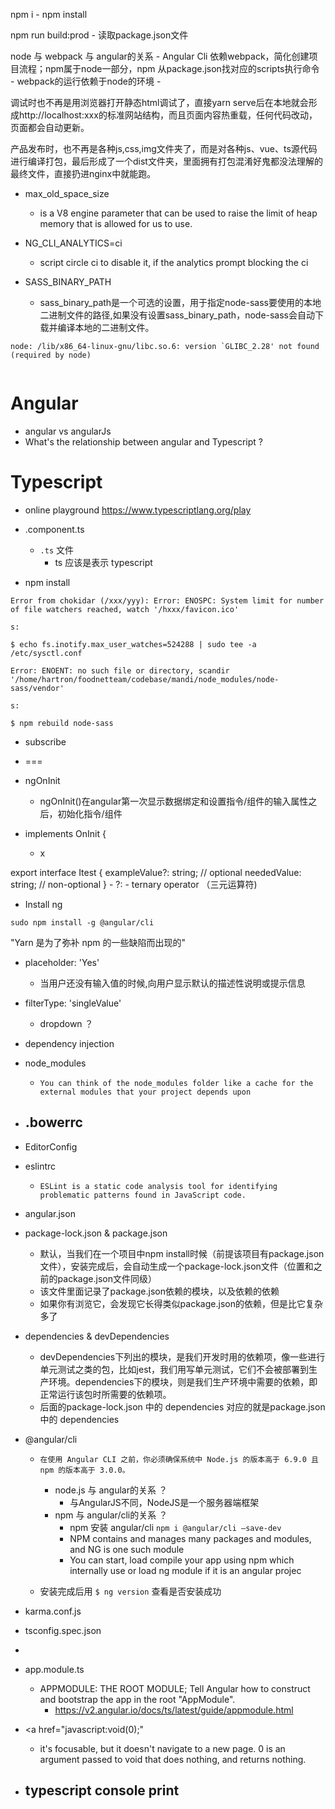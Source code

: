 npm i
    - npm install

npm run build:prod
    - 读取package.json文件

node 与 webpack 与 angular的关系
    - Angular Cli 依赖webpack，简化创建项目流程；npm属于node一部分，npm 从package.json找对应的scripts执行命令
    - webpack的运行依赖于node的环境
    - 

调试时也不再是用浏览器打开静态html调试了，直接yarn serve后在本地就会形成http://localhost:xxx的标准网站结构，而且页面内容热重载，任何代码改动，页面都会自动更新。

产品发布时，也不再是各种js,css,img文件夹了，而是对各种js、vue、ts源代码进行编译打包，最后形成了一个dist文件夹，里面拥有打包混淆好鬼都没法理解的最终文件，直接扔进nginx中就能跑。

- max_old_space_size
    - is a V8 engine parameter that can be used to raise the limit of heap memory that is allowed for us to use.

- NG_CLI_ANALYTICS=ci
    - script circle ci to disable it, if the analytics prompt blocking the ci

- SASS_BINARY_PATH
    - sass_binary_path是一个可选的设置，用于指定node-sass要使用的本地二进制文件的路径,如果没有设置sass_binary_path，node-sass会自动下载并编译本地的二进制文件。


```
node: /lib/x86_64-linux-gnu/libc.so.6: version `GLIBC_2.28' not found (required by node)


```

# Angular
- angular vs angularJs
- What's the relationship between angular and Typescript ?

# Typescript
- online playground https://www.typescriptlang.org/play


- .component.ts
    - `.ts` 文件
        - ts 应该是表示 typescript

- npm install


```
Error from chokidar (/xxx/yyy): Error: ENOSPC: System limit for number of file watchers reached, watch '/hxxx/favicon.ico'

s:

$ echo fs.inotify.max_user_watches=524288 | sudo tee -a /etc/sysctl.conf
```

```
Error: ENOENT: no such file or directory, scandir '/home/hartron/foodnetteam/codebase/mandi/node_modules/node-sass/vendor'

s:

$ npm rebuild node-sass
```

- subscribe

- ===

- ngOnInit
    - ngOnInit()在angular第一次显示数据绑定和设置指令/组件的输入属性之后，初始化指令/组件

- implements OnInit {
    - x

export interface Itest
{
 exampleValue?: string; // optional
 neededValue: string; // non-optional
}
    - ?:
        - ternary operator （三元运算符)

- Install ng
```
sudo npm install -g @angular/cli
```


"Yarn 是为了弥补 npm 的一些缺陷而出现的"

- placeholder: 'Yes'
    - 当用户还没有输入值的时候,向用户显示默认的描述性说明或提示信息

- filterType: 'singleValue'
    - dropdown ？

- dependency injection

- node_modules
    - `You can think of the node_modules folder like a cache for the external modules that your project depends upon`

- .bowerrc
    - 

- EditorConfig

- eslintrc
    - `ESLint is a static code analysis tool for identifying problematic patterns found in JavaScript code.`

- angular.json

- package-lock.json & package.json
    - 默认，当我们在一个项目中npm install时候（前提该项目有package.json文件），安装完成后，会自动生成一个package-lock.json文件（位置和之前的package.json文件同级）
    - 该文件里面记录了package.json依赖的模块，以及依赖的依赖
    - 如果你有浏览它，会发现它长得类似package.json的依赖，但是比它复杂多了

- dependencies & devDependencies
    - devDependencies下列出的模块，是我们开发时用的依赖项，像一些进行单元测试之类的包，比如jest，我们用写单元测试，它们不会被部署到生产环境。dependencies下的模块，则是我们生产环境中需要的依赖，即正常运行该包时所需要的依赖项。
    - 后面的package-lock.json 中的 dependencies 对应的就是package.json中的 dependencies


- @angular/cli
    - `在使用 Angular CLI 之前，你必须确保系统中 Node.js 的版本高于 6.9.0 且 npm 的版本高于 3.0.0。`
        - node.js 与 angular的关系 ？
            - 与AngularJS不同，NodeJS是一个服务器端框架
        - npm 与 angular/cli的关系 ？
            - npm 安装 angular/cli  `npm i @angular/cli –save-dev`
            - NPM contains and manages many packages and modules, and NG is one such module
            - You can start, load compile your app using npm which internally use or load ng module if it is an angular projec

    - 安装完成后用 `$ ng version` 查看是否安装成功

- karma.conf.js

- tsconfig.spec.json

- <router-outlet></router-outlet>

- app.module.ts
    - APPMODULE: THE ROOT MODULE; Tell Angular how to construct and bootstrap the app in the root "AppModule".
        - https://v2.angular.io/docs/ts/latest/guide/appmodule.html

- <a href="javascript:void(0);"
    - it's focusable, but it doesn't navigate to a new page. 0 is an argument passed to void that does nothing, and returns nothing.

- typescript console print
    - 